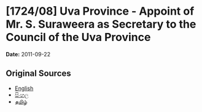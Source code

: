 # [1724/08] Uva Province - Appoint of Mr. S. Suraweera as Secretary to the Council of the Uva Province

**Date:** 2011-09-22

## Original Sources

- [English](https://documents.gov.lk/view/extra-gazettes/2011/9/1724-08_E.pdf)
- [සිංහල](https://documents.gov.lk/view/extra-gazettes/2011/9/1724-08_S.pdf)
- [தமிழ்](https://documents.gov.lk/view/extra-gazettes/2011/9/1724-08_T.pdf)
